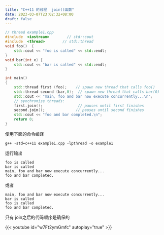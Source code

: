```yaml
---
title: "C++11 的线程  join()函数"
date: 2023-03-07T23:02:32+08:00
draft: false
---
```

```cpp {hl_lines=[2 "17-18"]}
// thread example1.cpp
#include  <iostream>        // std::cout
#include  <thread>        // std::thread
void foo()  {
    std::cout << "foo is called" << std::endl;
}
void bar(int x) {
    std::cout << "bar is called" << std::endl;
}

int main()
{
    std::thread first (foo);    // spawn new thread that calls foo()
    std::thread second (bar,0);  // spawn new thread that calls bar(0)                                                 
    std::cout << "main, foo and bar now execute concurrently...\n";
    // synchronize threads:
    first.join();                // pauses until first finishes
    second.join();              // pauses until second finishes
    std::cout << "foo and bar completed.\n";
    return 0;
}
```
使用下面的命令编译

    g++ -std=c++11 example1.cpp -lpthread -o example1                                

运行输出

    foo is called
    bar is called
    main, foo and bar now execute concurrently...
    foo and bar completed.
或者

    main, foo and bar now execute concurrently...
    bar is called
    foo is called
    foo and bar completed.

只有 join之后的代码顺序是确保的

{{< youtube id="w7Ft2ymGmfc" autoplay="true" >}}

